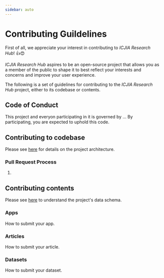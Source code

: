 ```yaml
---
sidebar: auto
---
```


# Contributing Guildelines

First of all, we appreciate your interest in contributing to _ICJIA Research Hub_! :+1::heart_eyes:

_ICJIA Research Hub_ aspires to be an open-source project that allows you as a member of the public to shape it to best reflect your interests and concerns and improve your user experience.

The following is a set of guidelines for contributing to the _ICJIA Research Hub_ project, either to its codebase or contents.

## Code of Conduct

This project and everyon participating in it is governed by ... By participating, you are expected to uphold this code.

## Contributing to codebase

Please see [here](architecture.md) for details on the project architecture.

### Pull Request Process

1.

## Contributing contents

Please see [here](schema.md) to understand the project's data schema.

### Apps

How to submit your app.

### Articles

How to submit your article.

### Datasets

How to submit your dataset.
